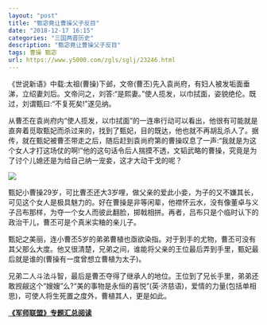 ```yaml
---
layout: "post"
title: "甄宓竟让曹操父子反目"
date: "2018-12-17 16:15"
categories: "三国两晋历史"
description: "甄宓竟让曹操父子反目"
tags: 曹操 甄宓
url: https://www.y5000.com/zgls/sglj/23246.html
---
```






《世说新语》中载:太祖(曹操)下邺，文帝(曹丕)先入袁尚府，有妇人被发垢面垂涕，立绍妻刘后。文帝问之，刘答:“是熙妻。”使人揽发，以巾拭面，姿貌绝伦。既过，刘谓甄曰:“不复死矣!”遂见纳。

从曹丕在袁尚府内“使人揽发，以巾拭面”的一连串行动可以看出，他很有可能就是直奔着觅取甄妃而杀过来的，找到了甄妃，目的既达，他也就不再胡乱杀人了。据传，就在甄妃被曹丕带走之后，随后赶到袁尚府第的曹操叹息了一声:“我就是为这个女人才打这场仗的啊!”他的这句话令后人揣摸不透，文韬武略的曹操，究竟是为了讨个儿媳还是为给自己纳一宠妾，这才大动干戈的呢？

![](https://img.y5000.com/uploads/allimg/170706/8-1FF6112Q1E9.jpg)

甄妃小曹操29岁，可比曹丕还大3岁哩，做父亲的爱此小妾，为子的又不嫌其长，可见这个女人是极具魅力的。好在曹操是非等闲辈，他襟怀云水，没有像董卓与义子吕布那样，为夺一个女人而彼此翻脸，掷戟相拼。再者，吕布只是个临时认下的政治干儿，曹丕可是个真米实粬的亲儿子。

甄妃之美丽，连小曹丕5岁的弟弟曹植也亟欲染指。对于到手的尤物，曹丕可没有其父那么大度。他又很清楚，兄弟之间，谁能将父亲的王位最后弄到手里，甄妃最后就是谁的(曹操有一度曾想立曹植为太子)。

兄弟二人斗法斗智，最后是曹丕夺得了继承人的地位。王位到了兄长手里，弟弟还敢觊觎这个“嫂嫂”么?“美的事物是永恒的喜悦”(英·济慈语)，爱情的力量(包括单相思)，可使人将生死置之度外，曹植其人，更是如此。

**[《军师联盟》专题汇总阅读](https://www.y5000.com/zgls/sglj/23240.html)**
